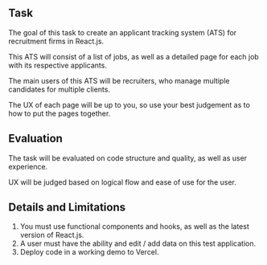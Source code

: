 ## Task

The goal of this task to create an applicant tracking system (ATS) for recruitment firms in React.js. 

This ATS will consist of a list of jobs, as well as a detailed page for each job with its respective applicants. 

The main users of this ATS will be recruiters, who manage multiple candidates for multiple clients. 

The UX of each page will be up to you, so use your best judgement as to how to put the pages together.

## Evaluation

The task will be evaluated on code structure and quality, as well as user experience. 

UX will be judged based on logical flow and ease of use for the user.


## Details and Limitations

1. You must use functional components and hooks, as well as the latest version of React.js.
1. A user must have the ability and edit / add data on this test application.
1. Deploy code in a working demo to Vercel. 
